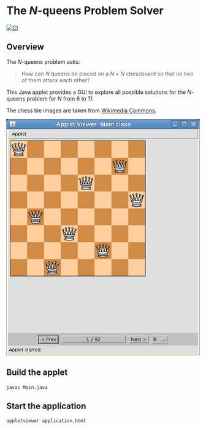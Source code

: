 # The $N$-queens Problem Solver

[![CI](https://github.com/megabyde/n-queens-solver/actions/workflows/main.yml/badge.svg)](https://github.com/megabyde/n-queens-solver/actions/workflows/main.yml)

## Overview

The $N$-queens problem asks:

> How can $N$ queens be placed on a $N \times N$ chessboard so that no two of them attack each other?

This Java applet provides a GUI to explore all possible solutions for the
$N$-queens problem for $N$ from 6 to 11.

The chess tile images are taken from [Wikimedia Commons](https://commons.wikimedia.org/wiki/Category:Standard_chess_tiles).

![Screenshot](screenshot.png)

## Build the applet

```console
javac Main.java
```

## Start the application

```console
appletviewer application.html
```
